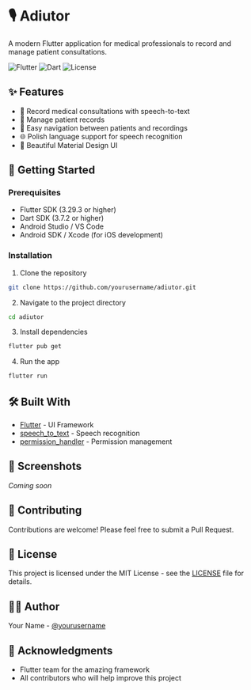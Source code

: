 # 🎙️ Adiutor

A modern Flutter application for medical professionals to record and manage patient consultations.

![Flutter](https://img.shields.io/badge/Flutter-3.29.3-blue)
![Dart](https://img.shields.io/badge/Dart-3.7.2-blue)
![License](https://img.shields.io/badge/license-MIT-green)

## ✨ Features

- 📝 Record medical consultations with speech-to-text
- 👥 Manage patient records
- 🎯 Easy navigation between patients and recordings
- 🌐 Polish language support for speech recognition
- 📱 Beautiful Material Design UI

## 🚀 Getting Started

### Prerequisites

- Flutter SDK (3.29.3 or higher)
- Dart SDK (3.7.2 or higher)
- Android Studio / VS Code
- Android SDK / Xcode (for iOS development)

### Installation

1. Clone the repository
```bash
git clone https://github.com/yourusername/adiutor.git
```

2. Navigate to the project directory
```bash
cd adiutor
```

3. Install dependencies
```bash
flutter pub get
```

4. Run the app
```bash
flutter run
```

## 🛠️ Built With

- [Flutter](https://flutter.dev/) - UI Framework
- [speech_to_text](https://pub.dev/packages/speech_to_text) - Speech recognition
- [permission_handler](https://pub.dev/packages/permission_handler) - Permission management

## 📱 Screenshots

*Coming soon*

## 🤝 Contributing

Contributions are welcome! Please feel free to submit a Pull Request.

## 📄 License

This project is licensed under the MIT License - see the [LICENSE](LICENSE) file for details.

## 👨‍💻 Author

Your Name - [@yourusername](https://github.com/yourusername)

## 🙏 Acknowledgments

- Flutter team for the amazing framework
- All contributors who will help improve this project

